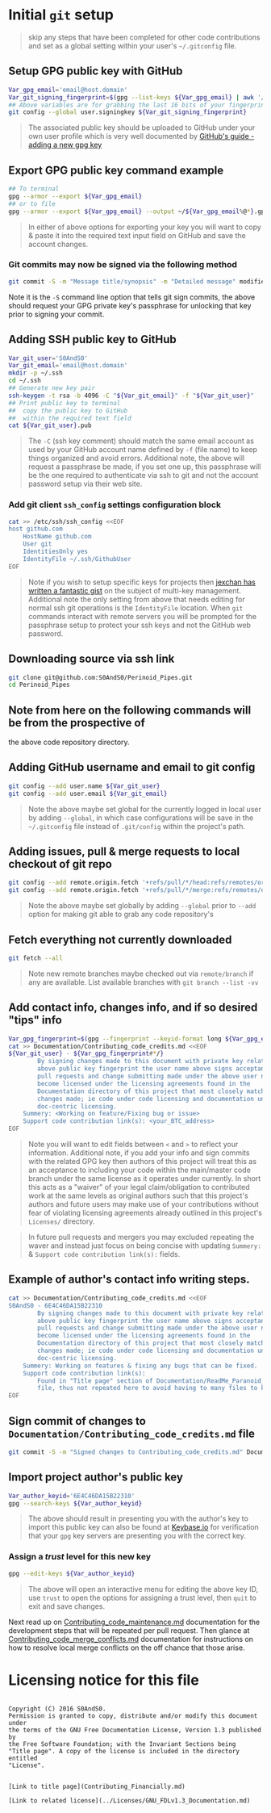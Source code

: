 # Initial `git` setup

 > skip any steps that have been completed for other code contributions and
 set as a global setting within your user's `~/.gitconfig` file.

## Setup GPG public key with GitHub

```bash
Var_gpg_email='email@host.domain'
Var_git_signing_fingerprint=$(gpg --list-keys ${Var_gpg_email} | awk '/fingerprint/{print $10""$11""$12""$13}')
## Above variables are for grabbing the last 16 bits of your fingerprint.
git config --global user.signingkey ${Var_git_signing_fingerprint}
```

 > The associated public key should be uploaded to GitHub under your own user
 profile which is very well documented by [GitHub's guide - adding a new gpg key](https://help.github.com/articles/adding-a-new-gpg-key-to-your-github-account/)

## Export GPG public key command example

```bash
## To terminal
gpg --armor --export ${Var_gpg_email}
## or to file
gpg --armor --export ${Var_gpg_email} --output ~/${Var_gpg_email%@*}.gpg
```

 > In either of above options for exporting your key you will want to copy &
 paste it into the required text input field on GitHub and save the account
 changes.

### Git commits may now be signed via the following method

```bash
git commit -S -m "Message title/synopsis" -m "Detailed message" modified/file/path
```

Note it is the `-S` command line option that tells git sign commits, the above
 should request your GPG private key's passphrase for unlocking that key prior
 to signing your commit.

## Adding SSH public key to GitHub

```bash
Var_git_user='S0AndS0'
Var_git_email='email@host.domain'
mkdir -p ~/.ssh
cd ~/.ssh
## Generate new key pair
ssh-keygen -t rsa -b 4096 -C "${Var_git_email}" -f "${Var_git_user}"
## Print public key to terminal
##  copy the public key to GitHub
##  within the required text field
cat ${Var_git_user}.pub
```

 > The `-C` (ssh key comment) should match the same email account as used by
 your GitHub account name defined by `-f` (file name) to keep things organized
 and avoid errors. Additional note, the above will request a passphrase be made,
 if you set one up, this passphrase will be the one required to authenticate
 via ssh to git and not the account password setup via their web site.

### Add git client `ssh_config` settings configuration block

```bash
cat >> /etc/ssh/ssh_config <<EOF
host github.com
    HostName github.com
    User git
    IdentitiesOnly yes
    IdentityFile ~/.ssh/GithubUser
EOF
```

 > Note if you wish to setup specific keys for projects then
 [jexchan has written a fantastic gist](https://gist.github.com/jexchan/2351996)
 on the subject of multi-key management. Additional note the only setting from
 above that needs editing for normal ssh git operations is the `IdentityFile`
 location. When `git` commands interact with remote servers you will be
 prompted for the passphrase setup to protect your ssh keys and not the GitHub
 web password.

## Downloading source via ssh link

```bash
git clone git@github.com:S0AndS0/Perinoid_Pipes.git
cd Perinoid_Pipes
```

## Note from here on the following commands will be from the prospective of
 the above code repository directory.

## Adding GitHub username and email to git config

```bash
git config --add user.name ${Var_git_user}
git config --add user.email ${Var_git_email}
```

 > Note the above maybe set global for the currently logged in local user by
 adding `--global`, in which case configurations will be save in the
 `~/.gitconfig` file instead of `.git/config` within the project's path.

## Adding issues, pull & merge requests to local checkout of git repo

```bash
git config --add remote.origin.fetch '+refs/pull/*/head:refs/remotes/origin/pr/*'
git config --add remote.origin.fetch '+refs/pull/*/merge:refs/remotes/origin/pr/*/merge'
```

 > Note the above maybe set globally by adding `--global` prior to `--add`
 option for making git able to grab any code repository's 

## Fetch everything not currently downloaded

```bash
git fetch --all
```

 > Note new remote branches maybe checked out via `remote/branch` if any are
 available. List available branches with `git branch --list -vv`

## Add contact info, changes info, and if so desired "tips" info

```bash
Var_gpg_fingerprint=$(gpg --fingerprint --keyid-format long ${Var_gpg_email} | awk '/pub/{print $2}')
cat >> Documentation/Contributing_code_credits.md <<EOF
${Var_git_user} - ${Var_gpg_fingerprint#*/}
        By signing changes made to this document with private key related to
        above public key fingerprint the user name above signs acceptance that
        pull requests and change submitting made under the above user name will
        become licensed under the licensing agreements found in the
        Documentation directory of this project that most closely matches the
        changes made; ie code under code licensing and documentation under
        doc-centric licensing.
    Summery: <Working on feature/Fixing bug or issue>
    Support code contribution link(s): <your_BTC_address>
EOF
```

 > Note you will want to edit fields between `<` and `>` to reflect your
 information. Additional note, if you add your info and sign commits with the
 related GPG key then authors of this project will treat this as an acceptance
 to including your code within the main/master code branch under the same
 license as it operates under currently. In short this acts as a "waiver" of
 your legal claim/obligation to contributed work at the same levels as original
 authors such that this project's authors and future users may make use of your
 contributions without fear of violating licensing agreements already outlined
 in this project's `Licenses/` directory.

 > In future pull requests and mergers you may excluded repeating the waver and
 instead just focus on being concise with updating `Summery:` & `Support code
 contribution link(s):` fields.

## Example of author's contact info writing steps.

```bash
cat >> Documentation/Contributing_code_credits.md <<EOF
S0AndS0 - 6E4C46DA15B22310
        By signing changes made to this document with private key related to
        above public key fingerprint the user name above signs acceptance that
        pull requests and change submitting made under the above user name will
        become licensed under the licensing agreements found in the
        Documentation directory of this project that most closely matches the
        changes made; ie code under code licensing and documentation under
        doc-centric licensing.
    Summery: Working on features & fixing any bugs that can be fixed.
    Support code contribution link(s):
        Found in "Title page" section of Documentation/ReadMe_Paranoid_Pipes.md
        file, thus not repeated here to avoid having to many files to keep updated.
EOF
```

## Sign commit of changes to `Documentation/Contributing_code_credits.md` file

```bash
git commit -S -m "Signed changes to Contributing_code_credits.md" Documentation/Contributing_code_credits.md
```

## Import project author's public key

```bash
Var_author_keyid='6E4C46DA15B22310'
gpg --search-keys ${Var_author_keyid}
```

 > The above should result in presenting you with the author's key to import
 this public key can also be found at [Keybase.io](https://keybase.io/s0ands0)
 for verification that your `gpg` key servers are presenting you with the
 correct key.

### Assign a *trust* level for this new key

```bash
gpg --edit-keys ${Var_author_keyid}
```

 > The above will open an interactive menu for editing the above key ID, use
 `trust` to open the options for assigning a trust level, then `quit` to exit
 and save changes.

Next read up on [Contributing_code_maintenance.md](Contributing_code_maintenance.md)
 documentation for the development steps that will be repeated per pull request.
 Then glance at [Contributing_code_merge_conflicts.md](Contributing_code_merge_conflicts.md)
 documentation for instructions on how to resolve local merge conflicts on the
 off chance that those arise.

# Licensing notice for this file

 > ```
    Copyright (C) 2016 S0AndS0.
    Permission is granted to copy, distribute and/or modify this document under
    the terms of the GNU Free Documentation License, Version 1.3 published by
    the Free Software Foundation; with the Invariant Sections being
    "Title page". A copy of the license is included in the directory entitled
    "License".
```

[Link to title page](Contributing_Financially.md)

[Link to related license](../Licenses/GNU_FDLv1.3_Documentation.md)

